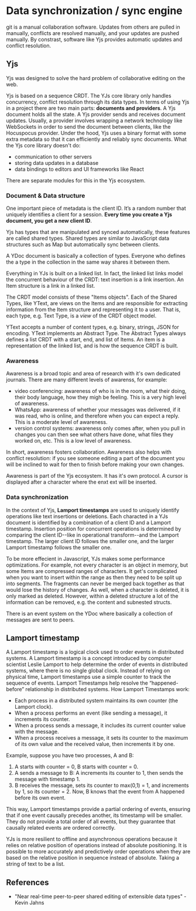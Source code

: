 # Data synchronization / sync engine

git is a manual collaboration software. Updates from others are pulled in manually, conflicts are resolved manually, and your updates are pushed manually. By constrast, software like Yjs provides automatic updates and conflict resolution.

## Yjs

Yjs was designed to solve the hard problem of collaborative editing on the web.

Yjs is based on a sequence CRDT. The YJs core library only handles concurrency, conflict resolution through its data types. In terms of using Yjs in a project there are two main parts: **documents and providers**. A Yjs document holds all the state. A Yjs provider sends and receives document updates. Usually, a provider involves wrapping a network technology like WebSockets in order to send the document between clients, like the Hocuspocus provider. Under the hood, Yjs uses a binary format with some extra metadata so that it can efficiently and reliably sync documents. What the Yjs core library doesn't do:

- communication to other servers
- storing data updates in a database
- data bindings to editors and UI frameworks like React

There are separate modules for this in the Yjs ecosystem.

### Document & Data structure

One important piece of metadata is the client ID. It’s a random number that uniquely identifies a client for a session. **Every time you create a Yjs document, you get a new client ID**.

Yjs has types that are manipulated and synced automatically, these features are called shared types. Shared types are similar to JavaScript data structures such as Map but automatically sync between clients.


A YDoc document is basically a collection of types. Everyone who defines the a type in the collection in the same way shares it between them.

Everything in YJs is built on a linked list. In fact, the linked list links model the concurrent behaviour of the CRDT: text insertion is a link insertion. An Item structure is a link in a linked list.

The CRDT model consists of these "Items objects". Each of the Shared Types, like YText, are views on the Items and are responsible for extracting information from the Item structure and representing it to a user. That is, each type, e.g. Text Type, is a _view_ of the CRDT object model.

YText accepts a number of content types, e.g. binary, strings, JSON for encoding. YText implements an Abstract Type. The Abstract Types always defines a list CRDT with a start, end, and list of Items. An item is a representation of the linked list, and is how the sequence CRDT is built.

### Awareness

Awareness is a broad topic and area of research with it's own dedicated journals. There are many different levels of awarenss, for example:

- video conferencing: awareness of who is in the room, what their doing, their body language, how they migh be feeling. This is a very high level of awareness.
- WhatsApp: awareness of whether your messages was delivered, if it was read, who is online, and therefore when you can expect a reply. This is a moderate level of awareness.
- version control systems: awareness only comes after, when you pull in changes you can then see what others have done, what files they worked on, etc. This is a low level of awareness.

In short, awareness fosters collaboration. Awareness also helps with conflict resolution: if you see someone editing a part of the document you will be inclined to wait for then to finish before making your own changes.

Awareness is part of the Yjs ecosystem. It has it's own protocol. A cursor is displayed after a character where the enxt ext will be inserted.

### Data synchronization

In the context of Yjs, **Lamport timestamps** are used to uniquely identify operations like text insertions or deletions. Each characted in a YJs document is identified by a combination of a client ID and a Lamport timestamp. Insertion position for concurrent operations is determined by comparing the client ID--like in operational transform--and the Lamport timestamp. The larger client ID follows the smaller one, and the larger Lamport timestamp follows the smaller one.

To be more effecient in Javascript, YJs makes some performance optimizations. For example, not every character is an object in memory, but some Items are compressed ranges of characters. It get's complicated when you want to insert within the range as then they need to be split up into segments. The fragments can never be merged back together as that would lose the history of changes. As well, when a character is deleted, it is only marked as deleted. However, within a deleted structure a lot of the information can be removed, e.g. the content and subnested structs.

There is an event system on the YDoc where basically a collection of messages are sent to peers.

## Lamport timestamp

A Lamport timestamp is a logical clock used to order events in distributed systems. A Lamport timestamp is a concept introduced by computer scientist Leslie Lamport to help determine the order of events in distributed systems, where there is no single global clock. Instead of relying on physical time, Lamport timestamps use a simple counter to track the sequence of events. Lamport Timestamps help resolve the “happened-before” relationship in distributed systems. How Lamport Timestamps work:

- Each process in a distributed system maintains its own counter (the Lamport clock).
- When a process performs an event (like sending a message), it increments its counter.
- When a process sends a message, it includes its current counter value with the message.
- When a process receives a message, it sets its counter to the maximum of its own value and the received value, then increments it by one.

Example, suppose you have two processes, A and B:

1. A starts with counter = 0, B starts with counter = 0.
2. A sends a message to B: A increments its counter to 1, then sends the message with timestamp 1.
3. B receives the message, sets its counter to max(0,1) = 1, and increments by 1, so its counter = 2. Now, B knows that the event from A happened before its own event.

This way, Lamport timestamps provide a partial ordering of events, ensuring that if one event causally precedes another, its timestamp will be smaller. They do not provide a total order of all events, but they guarantee that causally related events are ordered correctly.

YJs is more resilient to offline and asynchronous operations because it relies on relative position of operations instead of absolute positioning. It is possible to more accurately and predictively order operations when they are based on the relative position in sequence instead of absolute. Taking a string of text to be a list.

## References

- "Near real-time peer-to-peer shared editing of extensible data types" - Kevin Jahns
